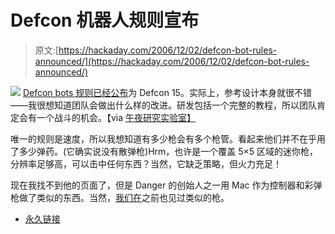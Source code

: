 # Defcon 机器人规则宣布

> 原文:[https://hackaday.com/2006/12/02/defcon-bot-rules-announced/](https://hackaday.com/2006/12/02/defcon-bot-rules-announced/)

![](../Images/d72d14288a2c3923a66b6588422fe92d.png)
[Defcon bots 规则已经公布](http://defconbots.org/defcon15/rules.php)为 Defcon 15。实际上，参考设计本身就很不错——我很想知道团队会做出什么样的改进。研发包括一个完整的教程，所以团队肯定会有一个战斗的机会。【via [午夜研究实验室】](http://midnightresearch.com/pages/defconbots-rules-announced/)

唯一的规则是速度，所以我想知道有多少枪会有多个枪管。看起来他们并不在乎用了多少弹药。(它确实说没有散弹枪)Hrm，也许是一个覆盖 5×5 区域的迷你枪，分辨率足够高，可以击中任何东西？当然，它缺乏策略，但火力充足！

现在我找不到他的页面了，但是 Danger 的创始人之一用 Mac 作为控制器和彩弹枪做了类似的东西。当然，[我们在](http://hackaday.com/2005/09/21/robotic-sentry-gun/)之前也见过类似的枪。

*   [永久链接](http://midnightresearch.com/pages/defconbots-rules-announced/)